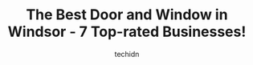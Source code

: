 ---
layout: ampstory
image: https://i0.wp.com/www.auto.or.id/wp-content/uploads/2023/06/meloche-windows-0-windsor-1686324612.jpeg?resize=640,853
author: techidn
featured: false
description: Windsor, Ontario, Canada is a haven for Door and Window enthusiasts, boasting an impressive array of 7 top-notch establishments. Whether youre a seasoned connoisseur or simply curious to ex
title: The Best Door and Window in Windsor - 7 Top-rated Businesses!
cover:
   title: The Best Door and Window in Windsor - 7 Top-rated Businesses!
   subtitle: AUTO.OR.ID
   background: https://www.auto.or.id/wp-content/uploads/2023/06/meloche-windows-0-windsor-1686324612.jpeg

pages: 
 - layout: thirds
   top: <h1>#1 Advanced Home Services</h1>
   bottom: "<p>Wow, what a great first time experience with Advanced. Vince and Wayne were the ultimate professionals, real care was taken during the installation of storm door and inte</p>"
   background: https://www.auto.or.id/wp-content/uploads/2023/06/meloche-windows-1-windsor-1686324614.jpeg
   backgroundblur: true
 - layout: thirds
   top: <h1>#2 Meloche Windows</h1>
   bottom: "<p>6144 Morton Industrial Dr, Windsor, ON N9J 3W3, Canada</p>"
   background: https://www.auto.or.id/wp-content/uploads/2023/06/meloche-windows-2-windsor-1686324614.jpeg
   cta:
      link: https://www.auto.or.id/the-best-door-and-window-in-windsor-7-top-rated-businesses/
      text: The Best Door and Window in Windsor - 7 Top-rated Businesses!
 - layout: thirds
   top: <h1>#3 DuraVu Windows & Doors Inc.</h1>
   bottom: "<p>Distribution Centre Only, 1920 Halford Dr, Windsor, ON N9A 6J3, Canada</p>"
   background: https://images.unsplash.com/photo-1533416784636-2b0ccfea6b97?ixlib=rb-4.0.3&ixid=MnwxMjA3fDB8MHxwaG90by1wYWdlfHx8fGVufDB8fHx8&auto=format&fit=crop&w=640&h=853&q=80
   cta:
      link: https://www.auto.or.id/the-best-door-and-window-in-windsor-7-top-rated-businesses/
      text: The Best Door and Window in Windsor - 7 Top-rated Businesses!
 - layout: thirds
   top: <h1>#4 Element Windows & Doors Inc.</h1>
   bottom: "<p>6585 Malden Rd, LaSalle, ON N9H 1T5, Canada</p>"
   background: https://images.unsplash.com/photo-1636325778435-585ed877d753?ixlib=rb-4.0.3&ixid=MnwxMjA3fDB8MHxwaG90by1wYWdlfHx8fGVufDB8fHx8&auto=format&fit=crop&w=640&h=853&q=80
   cta:
      link: https://www.auto.or.id/the-best-door-and-window-in-windsor-7-top-rated-businesses/
      text: The Best Door and Window in Windsor - 7 Top-rated Businesses!
 - layout: thirds
   top: <h1>#5 Expert Windows Doors Roofing & Siding</h1>
   bottom: "<p>2775 Kew Dr #20, Windsor, ON N8T 3B7, Canada</p>"
   background: https://images.unsplash.com/photo-1610998342124-c4fcba4cf4bf?ixlib=rb-4.0.3&ixid=MnwxMjA3fDB8MHxwaG90by1wYWdlfHx8fGVufDB8fHx8&auto=format&fit=crop&w=640&h=853&q=80
   cta:
      link: https://www.auto.or.id/the-best-door-and-window-in-windsor-7-top-rated-businesses/
      text: The Best Door and Window in Windsor - 7 Top-rated Businesses!
 - layout: thirds
   top: <h1>#6 Martindale Window & Door Inc</h1>
   bottom: "<p>2895 Kew Dr, Windsor, ON N8T 3B7, Canada</p>"
   background: https://images.unsplash.com/photo-1596179570006-e6b11fac059b?ixlib=rb-4.0.3&ixid=MnwxMjA3fDB8MHxwaG90by1wYWdlfHx8fGVufDB8fHx8&auto=format&fit=crop&w=640&h=853&q=80
   cta:
      link: https://www.auto.or.id/the-best-door-and-window-in-windsor-7-top-rated-businesses/
      text: The Best Door and Window in Windsor - 7 Top-rated Businesses!
 - layout: thirds
   top: <h1>#7 Preferred Windows & Doors Inc</h1>
   bottom: "<p>3967 Walker Rd, Windsor, ON N8W 3T4, Canada</p>"
   background: https://images.unsplash.com/photo-1576933875027-3314e0a79702?ixlib=rb-4.0.3&ixid=MnwxMjA3fDB8MHxwaG90by1wYWdlfHx8fGVufDB8fHx8&auto=format&fit=crop&w=640&h=853&q=80
   cta:
      link: https://www.auto.or.id/the-best-door-and-window-in-windsor-7-top-rated-businesses/
      text: The Best Door and Window in Windsor - 7 Top-rated Businesses!
 - layout: thirds
   middle: Continue reading...
   background: https://images.unsplash.com/photo-1530675706010-bc677ce30ab6?ixlib=rb-4.0.3&ixid=MnwxMjA3fDB8MHxwaG90by1wYWdlfHx8fGVufDB8fHx8&auto=format&fit=crop&w=640&h=853&q=80
   cta:
      link: https://www.auto.or.id/the-best-door-and-window-in-windsor-7-top-rated-businesses/
      text: The Best Door and Window in Windsor - 7 Top-rated Businesses!

---